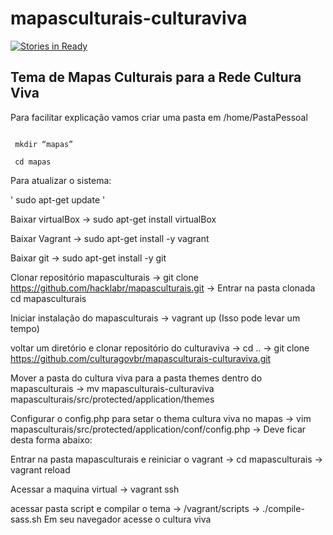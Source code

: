 # mapasculturais-culturaviva

[![Stories in Ready](https://badge.waffle.io/culturagovbr/mapasculturais-culturaviva.svg?label=ready&title=Ready)](http://waffle.io/culturagovbr/mapasculturais-culturaviva)

## Tema de Mapas Culturais para a Rede Cultura Viva

Para facilitar explicação vamos criar uma pasta em
 /home/PastaPessoal
 ```

  mkdir “mapas”

  cd mapas

```
Para atualizar o sistema:

' sudo apt-get update '

Baixar virtualBox
 → sudo apt-get install virtualBox

Baixar Vagrant
 → sudo apt-get install -y vagrant

Baixar git
 → sudo apt-get install -y git

Clonar repositório mapasculturais
 → git clone https://github.com/hacklabr/mapasculturais.git
 → Entrar na pasta clonada cd mapasculturais

Iniciar instalação do mapasculturais
 → vagrant up
  (Isso pode levar um tempo)

voltar um diretório e clonar repositório do culturaviva
 → cd ..
 → git clone https://github.com/culturagovbr/mapasculturais-culturaviva.git

Mover a pasta do cultura viva para a pasta themes dentro do mapasculturais
 → mv mapasculturais-culturaviva mapasculturais/src/protected/application/themes

Configurar o config.php para setar o thema cultura viva no mapas
  → vim mapasculturais/src/protected/application/conf/config.php
  → Deve ficar desta forma abaixo:







Entrar na pasta mapasculturais e reiniciar o vagrant
  → cd mapasculturais
  → vagrant reload

Acessar a maquina virtual
  → vagrant ssh

acessar pasta script e compilar o tema
  → /vagrant/scripts
  → ./compile-sass.sh
Em seu navegador acesse o cultura viva

